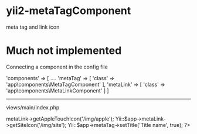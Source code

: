 # yii2-metaTagComponent
meta tag and link icon

# Much not implemented

Connecting a component in the config file

'components' => [
  ....
  'metaTag' => [
            'class' => 'app\components\MetaTagComponent'
   ],
  'metaLink' => [
            'class' => 'app\components\MetaLinkComponent'
  ]
]

----------------------------------------------------------------------------

views/main/index.php
<?php
Yii::$app->metaLink->getAppleTouchIcon('/img/apple');
Yii::$app->metaLink->getSiteIcon('/img/site');
Yii::$app->metaTag->setTitle('Title name', true);
?>
